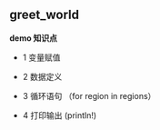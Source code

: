 ## greet_world

**demo 知识点**

- 1 变量赋值

- 2 数据定义

- 3 循环语句 （for region in regions）

- 4 打印输出 (println!)
